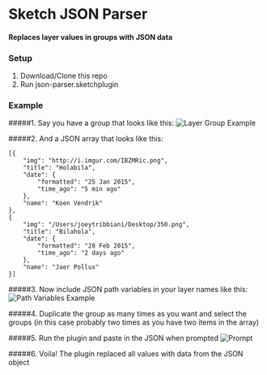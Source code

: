 Sketch JSON Parser
=================
#### Replaces layer values in groups with JSON data

### Setup
1. Download/Clone this repo
2. Run json-parser.sketchplugin

### Example
#####1. Say you have a group that looks like this:
![Layer Group Example](http://i.imgur.com/PxJRHQS.png)

#####2. And a JSON array that looks like this:
```
[{
    "img": "http://i.imgur.com/IBZMRic.png",
    "title": "Holabila",
    "date": {
        "formatted": "25 Jan 2015",
        "time_ago": "5 min ago"
    },
    "name": "Koen Vendrik"
},
{
    "img": "/Users/joeytribbiani/Desktop/350.png",
    "title": "Bilahola",
    "date": {
        "formatted": "28 Feb 2015",
        "time_ago": "2 days ago"
    },
    "name": "Jaer Pollux"
}]
```

#####3. Now include JSON path variables in your layer names like this:
![Path Variables Example](http://i.imgur.com/hwH0ZI5.png)

#####4. Duplicate the group as many times as you want and select the groups
(in this case probably two times as you have two items in the array)

#####5. Run the plugin and paste in the JSON when prompted
![Prompt](http://i.imgur.com/sO4JCwi.png)

#####6. Voila! The plugin replaced all values with data from the JSON object

